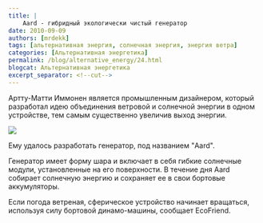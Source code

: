 ```yaml
---
title: |
    Aard - гибридный экологически чистый генератор
date: 2010-09-09
authors: [mrdekk]
tags: [альтернативная энергия, солнечная энергия, энергия ветра]
categories: [Альтернативная энергетика]
permalink: /blog/alternative_energy/24.html
blogcat: Альтернативная энергетика
excerpt_separator: <!--cut-->
---
```


Артту-Матти Иммонен является промышленным дизайнером, который разработал идею объединения ветровой и солнечной энергии в одном устройстве, тем самым существенно увеличив выход энергии.


![](http://itw66.ru/uploads/images/00/00/01/2010/09/09/318c9e.jpg)



<!--cut-->


Ему удалось разработать генератор, под названием "Aard".

Генератор имеет форму шара и включает в себя гибкие солнечные модули, установленные на его поверхности. В течение дня Aard собирает солнечную энергию и сохраняет ее в свои бортовые аккумуляторы.

Если погода ветреная, сферическое устройство начинает вращаться, используя силу бортовой динамо-машины, сообщает EcoFriend.
